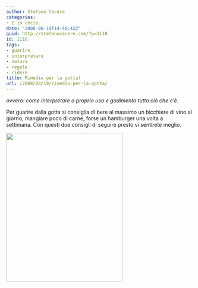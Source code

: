 ```yaml
---
author: Stefano Cecere
categories:
- E io cecio..
date: "2008-08-19T14:40:42Z"
guid: http://stefanocecere.com/?p=1118
id: 1118
tags:
- guarire
- interpretare
- natura
- regole
- ridere
title: Rimedio per la gotta!
url: /2008/08/19/rimedio-per-la-gotta/
---
```


_ovvero: come interpretare a proprio uso e godimento tutto ciò che c&#8217;è._

<span>Per guarire dalla gotta si consiglia di bere al massimo un bicchiere di vino al giorno, mangiare poco di carne, forse un hamburger una volta a settimana.</span> <span>Con questi due consigli di seguire presto vi sentirete meglio.</span>

[<img class="aligncenter size-full wp-image-1119" title="come-guarire-in-modo-naturale" src="http://stefanocecere.com/wp-content/uploads/sites/3/2008/08/come-guarire-in-modo-naturale.jpg" alt="" width="313" height="400" srcset="http://stefanocecere.com/wp-content/uploads/sites/3/2008/08/come-guarire-in-modo-naturale.jpg 313w, http://stefanocecere.com/wp-content/uploads/sites/3/2008/08/come-guarire-in-modo-naturale-235x300.jpg 235w" sizes="(max-width: 313px) 100vw, 313px" />](http://stefanocecere.com/wp-content/uploads/sites/3/2008/08/come-guarire-in-modo-naturale.jpg)